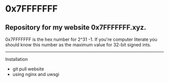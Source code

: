 # 0x7FFFFFFF

## Repository for my website 0x7FFFFFFF.xyz. 

0x7FFFFFFF is the hex number for 2^31 -1. If you're computer literate you should know this number as the maximum value for 32-bit signed ints. 

--------------------------

Installation

- git pull website
- using nginx and uwsgi





